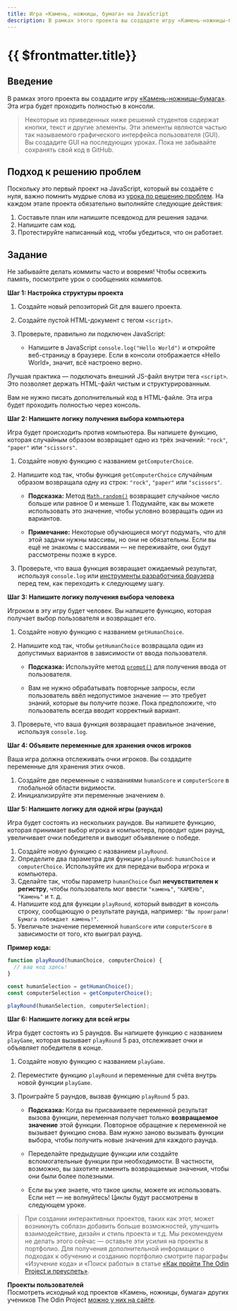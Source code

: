 ```yaml
---
title: Игра «Камень, ножницы, бумага» на JavaScript
description: В рамках этого проекта вы создадите игру «Камень-ножницы-бумага». Эта игра будет проходить полностью в консоли.
---
```


# {{ $frontmatter.title}}

## Введение

В рамках этого проекта вы создадите игру [«Камень-ножницы-бумага»](https://ru.wikipedia.org/wiki/%D0%9A%D0%B0%D0%BC%D0%B5%D0%BD%D1%8C,_%D0%BD%D0%BE%D0%B6%D0%BD%D0%B8%D1%86%D1%8B,_%D0%B1%D1%83%D0%BC%D0%B0%D0%B3%D0%B0). Эта игра будет проходить полностью в консоли.

> Некоторые из приведенных ниже решений студентов содержат кнопки, текст и другие элементы. Эти элементы являются частью так называемого графического интерфейса пользователя (GUI). Вы создадите GUI на последующих уроках. Пока не забывайте сохранять свой код в GitHub.

## Подход к решению проблем

Поскольку это первый проект на JavaScript, который вы создаёте с нуля, важно помнить мудрые слова из [урока по решению проблем](./problem-solving.md). На каждом этапе проекта обязательно выполняйте следующие действия:

1. Составьте план или напишите псевдокод для решения задачи.
2. Напишите сам код.
3. Протестируйте написанный код, чтобы убедиться, что он работает.

## Задание

Не забывайте делать коммиты часто и вовремя! Чтобы освежить память, посмотрите урок о сообщениях коммитов.

**Шаг 1: Настройка структуры проекта**

1. Создайте новый репозиторий Git для вашего проекта.
2. Создайте пустой HTML-документ с тегом `<script>`.
3. Проверьте, правильно ли подключен JavaScript:

   - Напишите в JavaScript `console.log("Hello World")` и откройте веб-страницу в браузере. Если в консоли отображается «Hello World», значит, всё настроено верно.

Лучшая практика — подключать внешний JS-файл внутри тега `<script>`. Это позволяет держать HTML-файл чистым и структурированным.

Вам не нужно писать дополнительный код в HTML-файле. Эта игра будет проходить полностью через консоль.

**Шаг 2: Напишите логику получения выбора компьютера**

Игра будет происходить против компьютера. Вы напишете функцию, которая случайным образом возвращает одно из трёх значений: `"rock"`, `"paper"` или `"scissors"`.

1. Создайте новую функцию с названием `getComputerChoice`.
2. Напишите код так, чтобы функция `getComputerChoice` случайным образом возвращала одну из строк: `"rock"`, `"paper"` или `"scissors"`.

   - **Подсказка:** Метод [`Math.random()`](https://doka.guide/js/math-random/) возвращает случайное число больше или равное 0 и меньше 1. Подумайте, как вы можете использовать это значение, чтобы условно возвращать один из вариантов.

   - **Примечание:** Некоторые обучающиеся могут подумать, что для этой задачи нужны массивы, но они не обязательны. Если вы ещё не знакомы с массивами — не переживайте, они будут рассмотрены позже в курсе.

3. Проверьте, что ваша функция возвращает ожидаемый результат, используя `console.log` или [инструменты разработчика браузера](./javascript-developer-tools.md) перед тем, как переходить к следующему шагу.

**Шаг 3: Напишите логику получения выбора человека**

Игроком в эту игру будет человек. Вы напишете функцию, которая получает выбор пользователя и возвращает его.

1. Создайте новую функцию с названием `getHumanChoice`.
2. Напишите код так, чтобы `getHumanChoice` возвращала один из допустимых вариантов в зависимости от ввода пользователя.

   - **Подсказка:** Используйте метод [`prompt()`](https://doka.guide/js/prompt/) для получения ввода от пользователя.

   - Вам не нужно обрабатывать повторные запросы, если пользователь ввёл недопустимое значение — это требует знаний, которые вы получите позже. Пока предположите, что пользователь всегда вводит корректный вариант.

3. Проверьте, что ваша функция возвращает правильное значение, используя `console.log`.

**Шаг 4: Объявите переменные для хранения очков игроков**

Ваша игра должна отслеживать очки игроков. Вы создадите переменные для хранения этих очков.

1. Создайте две переменные с названиями `humanScore` и `computerScore` в глобальной области видимости.
2. Инициализируйте эти переменные значением `0`.

**Шаг 5: Напишите логику для одной игры (раунда)**

Игра будет состоять из нескольких раундов. Вы напишете функцию, которая принимает выбор игрока и компьютера, проводит один раунд, увеличивает очки победителя и выводит объявление о победе.

1. Создайте новую функцию с названием `playRound`.
2. Определите два параметра для функции `playRound`: `humanChoice` и `computerChoice`. Используйте их для передачи выбора игрока и компьютера.
3. Сделайте так, чтобы параметр `humanChoice` был **нечувствителен к регистру**, чтобы пользователь мог ввести `"камень"`, `"КАМЕНЬ"`, `"Камень"` и т. д.
4. Напишите код для функции `playRound`, который выводит в консоль строку, сообщающую о результате раунда, например: `"Вы проиграли! Бумага побеждает камень!"`.
5. Увеличьте значение переменной `humanScore` или `computerScore` в зависимости от того, кто выиграл раунд.

**Пример кода:**

```javascript
function playRound(humanChoice, computerChoice) {
  // ваш код здесь!
}

const humanSelection = getHumanChoice();
const computerSelection = getComputerChoice();

playRound(humanSelection, computerSelection);
```

**Шаг 6: Напишите логику для всей игры**

Игра будет состоять из 5 раундов. Вы напишете функцию с названием `playGame`, которая вызывает `playRound` 5 раз, отслеживает очки и объявляет победителя в конце.

1. Создайте новую функцию с названием `playGame`.
2. Переместите функцию `playRound` и переменные для счёта внутрь новой функции `playGame`.
3. Проиграйте 5 раундов, вызвав функцию `playRound` 5 раз.

   - **Подсказка:** Когда вы присваиваете переменной результат вызова функции, переменная получает только **возвращаемое значение** этой функции. Повторное обращение к переменной не вызывает функцию снова. Вам нужно заново вызывать функции выбора, чтобы получить новые значения для каждого раунда.

   - Переделайте предыдущие функции или создайте вспомогательные функции при необходимости. В частности, возможно, вы захотите изменить возвращаемые значения, чтобы они были более полезными.

   - Если вы уже знаете, что такое циклы, можете их использовать. Если нет — не волнуйтесь! Циклы будут рассмотрены в следующем уроке.

> При создании интерактивных проектов, таких как этот, может возникнуть соблазн добавить больше возможностей, улучшить взаимодействие, дизайн и стиль проекта и т.д. Мы рекомендуем не делать этого сейчас — оставьте эти усилия на проекты в портфолио. Для получения дополнительной информации о подходах к обучению и созданию портфолио смотрите параграфы «Изучение кода» и «Поиск работы» в статье [«Как пройти The Odin Project и преуспеть»](/odin/articles/becoming-top.md).

**Проекты пользователей**  
Посмотреть исходный код проектов «Камень, ножницы, бумага» других учеников The Odin Project [можно у них на сайте](https://www.theodinproject.com/lessons/foundations-rock-paper-scissors/project_submissions).